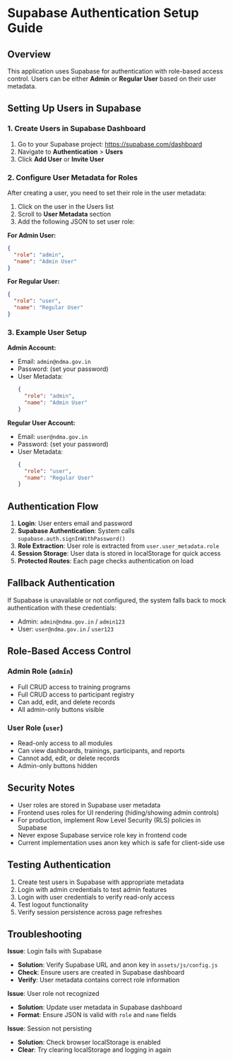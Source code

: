 # Supabase Authentication Setup Guide

## Overview

This application uses Supabase for authentication with role-based access control. Users can be either **Admin** or **Regular User** based on their user metadata.

## Setting Up Users in Supabase

### 1. Create Users in Supabase Dashboard

1. Go to your Supabase project: https://supabase.com/dashboard
2. Navigate to **Authentication** > **Users**
3. Click **Add User** or **Invite User**

### 2. Configure User Metadata for Roles

After creating a user, you need to set their role in the user metadata:

1. Click on the user in the Users list
2. Scroll to **User Metadata** section
3. Add the following JSON to set user role:

**For Admin User:**
```json
{
  "role": "admin",
  "name": "Admin User"
}
```

**For Regular User:**
```json
{
  "role": "user",
  "name": "Regular User"
}
```

### 3. Example User Setup

**Admin Account:**
- Email: `admin@ndma.gov.in`
- Password: (set your password)
- User Metadata:
  ```json
  {
    "role": "admin",
    "name": "Admin User"
  }
  ```

**Regular User Account:**
- Email: `user@ndma.gov.in`
- Password: (set your password)
- User Metadata:
  ```json
  {
    "role": "user",
    "name": "Regular User"
  }
  ```

## Authentication Flow

1. **Login**: User enters email and password
2. **Supabase Authentication**: System calls `supabase.auth.signInWithPassword()`
3. **Role Extraction**: User role is extracted from `user.user_metadata.role`
4. **Session Storage**: User data is stored in localStorage for quick access
5. **Protected Routes**: Each page checks authentication on load

## Fallback Authentication

If Supabase is unavailable or not configured, the system falls back to mock authentication with these credentials:

- Admin: `admin@ndma.gov.in` / `admin123`
- User: `user@ndma.gov.in` / `user123`

## Role-Based Access Control

### Admin Role (`admin`)
- Full CRUD access to training programs
- Full CRUD access to participant registry
- Can add, edit, and delete records
- All admin-only buttons visible

### User Role (`user`)
- Read-only access to all modules
- Can view dashboards, trainings, participants, and reports
- Cannot add, edit, or delete records
- Admin-only buttons hidden

## Security Notes

- User roles are stored in Supabase user metadata
- Frontend uses roles for UI rendering (hiding/showing admin controls)
- For production, implement Row Level Security (RLS) policies in Supabase
- Never expose Supabase service role key in frontend code
- Current implementation uses anon key which is safe for client-side use

## Testing Authentication

1. Create test users in Supabase with appropriate metadata
2. Login with admin credentials to test admin features
3. Login with user credentials to verify read-only access
4. Test logout functionality
5. Verify session persistence across page refreshes

## Troubleshooting

**Issue**: Login fails with Supabase
- **Solution**: Verify Supabase URL and anon key in `assets/js/config.js`
- **Check**: Ensure users are created in Supabase dashboard
- **Verify**: User metadata contains correct role information

**Issue**: User role not recognized
- **Solution**: Update user metadata in Supabase dashboard
- **Format**: Ensure JSON is valid with `role` and `name` fields

**Issue**: Session not persisting
- **Solution**: Check browser localStorage is enabled
- **Clear**: Try clearing localStorage and logging in again
